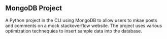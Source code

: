 ## MongoDB Project
A Python project in the CLI using MongoDB to allow users to mkae posts and comments on a mock stackoverflow website. 
The project uses various optimization technequies to insert sample data into the database.
